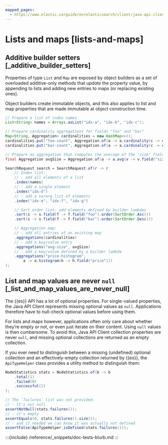 ```yaml
---
mapped_pages:
  - https://www.elastic.co/guide/en/elasticsearch/client/java-api-client/current/lists-and-maps.html
---
```


# Lists and maps [lists-and-maps]


## Additive builder setters [_additive_builder_setters]

Properties of type `List` and `Map` are exposed by object builders as a set of overloaded additive-only methods that *update* the property value, by appending to lists and adding new entries to maps (or replacing existing ones).

Object builders create immutable objects, and this also applies to list and map properties that are made immutable at object construction time.

```java
// Prepare a list of index names
List<String> names = Arrays.asList("idx-a", "idx-b", "idx-c");

// Prepare cardinality aggregations for fields "foo" and "bar"
Map<String, Aggregation> cardinalities = new HashMap<>();
cardinalities.put("foo-count", Aggregation.of(a -> a.cardinality(c -> c.field("foo"))));
cardinalities.put("bar-count", Aggregation.of(a -> a.cardinality(c -> c.field("bar"))));

// Prepare an aggregation that computes the average of the "size" field
final Aggregation avgSize = Aggregation.of(a -> a.avg(v -> v.field("size")));

SearchRequest search = SearchRequest.of(r -> r
    // Index list:
    // - add all elements of a list
    .index(names)
    // - add a single element
    .index("idx-d")
    // - add a vararg list of elements
    .index("idx-e", "idx-f", "idx-g")

    // Sort order list: add elements defined by builder lambdas
    .sort(s -> s.field(f -> f.field("foo").order(SortOrder.Asc)))
    .sort(s -> s.field(f -> f.field("bar").order(SortOrder.Desc)))

    // Aggregation map:
    // - add all entries of an existing map
    .aggregations(cardinalities)
    // - add a key/value entry
    .aggregations("avg-size", avgSize)
    // - add a key/value defined by a builder lambda
    .aggregations("price-histogram",
        a -> a.histogram(h -> h.field("price")))
);
```


## List and map values are never `null` [_list_and_map_values_are_never_null]

The {{es}} API has a lot of optional properties. For single-valued properties, the Java API Client represents missing optional values as `null`. Applications therefore have to null-check optional values before using them.

For lists and maps however, applications often only care about whether they’re empty or not, or even just iterate on their content. Using `null` values is then cumbersome. To avoid this, Java API Client collection properties are never `null`, and missing optional collections are returned as an empty collection.

If you ever need to distinguish between a missing (undefined) optional collection and an effectively-empty collection returned by {{es}}, the `ApiTypeHelper` class provides a utility method to distinguish them:

```java
NodeStatistics stats = NodeStatistics.of(b -> b
    .total(1)
    .failed(0)
    .successful(1)
);

// The `failures` list was not provided.
// - it's not null
assertNotNull(stats.failures());
// - it's empty
assertEquals(0, stats.failures().size());
// - and if needed we can know it was actually not defined
assertFalse(ApiTypeHelper.isDefined(stats.failures()));
```

:::{include} /reference/_snippets/doc-tests-blurb.md
:::

